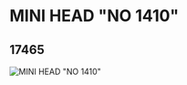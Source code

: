 # MINI HEAD "NO 1410"
## 17465
![MINI HEAD "NO 1410"](https://lc-www-live-s.legocdn.com/media/bricks/5/2/6071631.jpg)